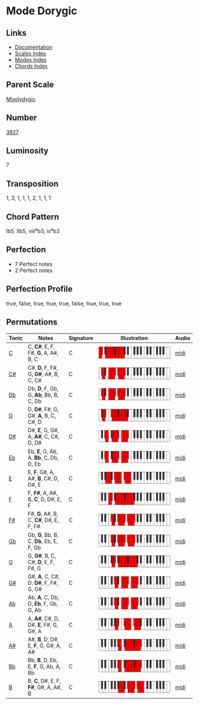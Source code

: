 # Mode Dorygic

## Links

- [Documentation](README.md)
- [Scales Index](Scales.md)
- [Modes Index](Modes.md)
- [Chords Index](Chords.md)

## Parent Scale

[Mixolydygic](ScaleMixolydygic.md)

## Number

[3827](https://ianring.com/musictheory/scales/3827)

## Luminosity

7

## Transposition

1, 3, 1, 1, 1, 2, 1, 1, 1

## Chord Pattern

Ib5, IIb5, viii⁰b3, ix⁰b3

## Perfection

- 7 Perfect notes
- 2 Perfect notes

## Perfection Profile

true, false, true, true, true, false, true, true, true

## Permutations

| Tonic | Notes | Signature | Illustration | Audio |
|-------|-------|-----------|--------------|-------|
| [C](ModeCNaturalDorygic.md) | C, **C#**, E, F, F#, **G**, A, A#, B, C | C | ![CNaturalDorygic](ModeCNaturalDorygic.png) | [midi](https://github.com/edipermadi/music/blob/main/docs/ModeCNaturalDorygic.mid?raw=true) |
| [C#](ModeCSharpDorygic.md) | C#, **D**, F, F#, G, **G#**, A#, B, C, C# | C | ![CSharpDorygic](ModeCSharpDorygic.png) | [midi](https://github.com/edipermadi/music/blob/main/docs/ModeCSharpDorygic.mid?raw=true) |
| [Db](ModeDFlatDorygic.md) | Db, **D**, F, Gb, G, **Ab**, Bb, B, C, Db | C | ![DFlatDorygic](ModeDFlatDorygic.png) | [midi](https://github.com/edipermadi/music/blob/main/docs/ModeDFlatDorygic.mid?raw=true) |
| [D](ModeDNaturalDorygic.md) | D, **D#**, F#, G, G#, **A**, B, C, C#, D | C | ![DNaturalDorygic](ModeDNaturalDorygic.png) | [midi](https://github.com/edipermadi/music/blob/main/docs/ModeDNaturalDorygic.mid?raw=true) |
| [D#](ModeDSharpDorygic.md) | D#, **E**, G, G#, A, **A#**, C, C#, D, D# | C | ![DSharpDorygic](ModeDSharpDorygic.png) | [midi](https://github.com/edipermadi/music/blob/main/docs/ModeDSharpDorygic.mid?raw=true) |
| [Eb](ModeEFlatDorygic.md) | Eb, **E**, G, Ab, A, **Bb**, C, Db, D, Eb | C | ![EFlatDorygic](ModeEFlatDorygic.png) | [midi](https://github.com/edipermadi/music/blob/main/docs/ModeEFlatDorygic.mid?raw=true) |
| [E](ModeENaturalDorygic.md) | E, **F**, G#, A, A#, **B**, C#, D, D#, E | C | ![ENaturalDorygic](ModeENaturalDorygic.png) | [midi](https://github.com/edipermadi/music/blob/main/docs/ModeENaturalDorygic.mid?raw=true) |
| [F](ModeFNaturalDorygic.md) | F, **F#**, A, A#, B, **C**, D, D#, E, F | C | ![FNaturalDorygic](ModeFNaturalDorygic.png) | [midi](https://github.com/edipermadi/music/blob/main/docs/ModeFNaturalDorygic.mid?raw=true) |
| [F#](ModeFSharpDorygic.md) | F#, **G**, A#, B, C, **C#**, D#, E, F, F# | C | ![FSharpDorygic](ModeFSharpDorygic.png) | [midi](https://github.com/edipermadi/music/blob/main/docs/ModeFSharpDorygic.mid?raw=true) |
| [Gb](ModeGFlatDorygic.md) | Gb, **G**, Bb, B, C, **Db**, Eb, E, F, Gb | C | ![GFlatDorygic](ModeGFlatDorygic.png) | [midi](https://github.com/edipermadi/music/blob/main/docs/ModeGFlatDorygic.mid?raw=true) |
| [G](ModeGNaturalDorygic.md) | G, **G#**, B, C, C#, **D**, E, F, F#, G | C | ![GNaturalDorygic](ModeGNaturalDorygic.png) | [midi](https://github.com/edipermadi/music/blob/main/docs/ModeGNaturalDorygic.mid?raw=true) |
| [G#](ModeGSharpDorygic.md) | G#, **A**, C, C#, D, **D#**, F, F#, G, G# | C | ![GSharpDorygic](ModeGSharpDorygic.png) | [midi](https://github.com/edipermadi/music/blob/main/docs/ModeGSharpDorygic.mid?raw=true) |
| [Ab](ModeAFlatDorygic.md) | Ab, **A**, C, Db, D, **Eb**, F, Gb, G, Ab | C | ![AFlatDorygic](ModeAFlatDorygic.png) | [midi](https://github.com/edipermadi/music/blob/main/docs/ModeAFlatDorygic.mid?raw=true) |
| [A](ModeANaturalDorygic.md) | A, **A#**, C#, D, D#, **E**, F#, G, G#, A | C | ![ANaturalDorygic](ModeANaturalDorygic.png) | [midi](https://github.com/edipermadi/music/blob/main/docs/ModeANaturalDorygic.mid?raw=true) |
| [A#](ModeASharpDorygic.md) | A#, **B**, D, D#, E, **F**, G, G#, A, A# | C | ![ASharpDorygic](ModeASharpDorygic.png) | [midi](https://github.com/edipermadi/music/blob/main/docs/ModeASharpDorygic.mid?raw=true) |
| [Bb](ModeBFlatDorygic.md) | Bb, **B**, D, Eb, E, **F**, G, Ab, A, Bb | C | ![BFlatDorygic](ModeBFlatDorygic.png) | [midi](https://github.com/edipermadi/music/blob/main/docs/ModeBFlatDorygic.mid?raw=true) |
| [B](ModeBNaturalDorygic.md) | B, **C**, D#, E, F, **F#**, G#, A, A#, B | C | ![BNaturalDorygic](ModeBNaturalDorygic.png) | [midi](https://github.com/edipermadi/music/blob/main/docs/ModeBNaturalDorygic.mid?raw=true) |
